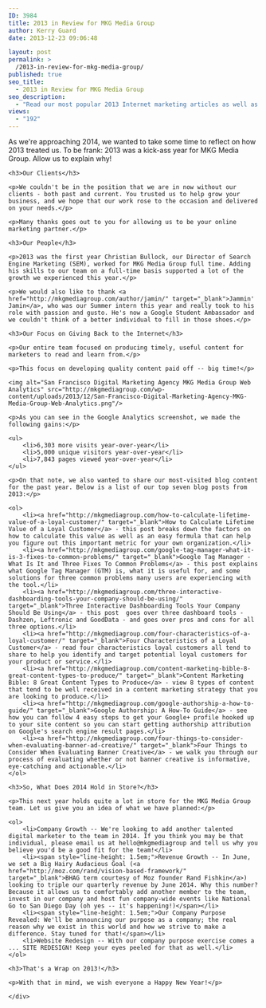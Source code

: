 ```yaml
---
ID: 3984
title: 2013 in Review for MKG Media Group
author: Kerry Guard
date: 2013-12-23 09:06:48

layout: post
permalink: >
  /2013-in-review-for-mkg-media-group/
published: true
seo_title:
  - 2013 in Review for MKG Media Group
seo_description:
  - "Read our most popular 2013 Internet marketing articles as well as milestones our agency hit this year and future milestones we'll be looking to hit in 2014."
views:
  - "192"
---
```

<p class="post-intro">As we're approaching 2014, we wanted to take some time to reflect on how 2013 treated us. To be frank: 2013 was a kick-ass year for MKG Media Group. Allow us to explain why!</p>

<!--more-->

<div class="main-blog-content">

	<h3>Our Clients</h3>
	
	<p>We couldn't be in the position that we are in now without our clients - both past and current. You trusted us to help grow your business, and we hope that our work rose to the occasion and delivered on your needs.</p>
	
	<p>Many thanks goes out to you for allowing us to be your online marketing partner.</p>
	
	<h3>Our People</h3>
	
	<p>2013 was the first year Christian Bullock, our Director of Search Engine Marketing (SEM), worked for MKG Media Group full time. Adding his skills to our team on a full-time basis supported a lot of the growth we experienced this year.</p>
	
	<p>We would also like to thank <a href="http://mkgmediagroup.com/author/jamin/" target="_blank">Jammin' Jamin</a>, who was our Summer intern this year and really took to his role with passion and gusto. He's now a Google Student Ambassador and we couldn't think of a better individual to fill in those shoes.</p>
	
	<h3>Our Focus on Giving Back to the Internet</h3>
	
	<p>Our entire team focused on producing timely, useful content for marketers to read and learn from.</p>
	
	<p>This focus on developing quality content paid off -- big time!</p>
	
	<img alt="San Francisco Digital Marketing Agency MKG Media Group Web Analytics" src="http://mkgmediagroup.com/wp-content/uploads/2013/12/San-Francisco-Digital-Marketing-Agency-MKG-Media-Group-Web-Analytics.png"/>
	
	<p>As you can see in the Google Analytics screenshot, we made the following gains:</p>
	
	<ul>
		<li>6,303 more visits year-over-year</li>
		<li>5,000 unique visitors year-over-year</li>
		<li>7,843 pages viewed year-over-year</li>
	</ul>
	
	<p>On that note, we also wanted to share our most-visited blog content for the past year. Below is a list of our top seven blog posts from 2013:</p>
	
	<ol>
		<li><a href="http://mkgmediagroup.com/how-to-calculate-lifetime-value-of-a-loyal-customer/" target="_blank">How to Calculate Lifetime Value of a Loyal Customer</a> - this post breaks down the factors on how to calculate this value as well as an easy formula that can help you figure out this important metric for your own organization.</li>
		<li><a href="http://mkgmediagroup.com/google-tag-manager-what-it-is-3-fixes-to-common-problems/" target="_blank">Google Tag Manager - What Is It and Three Fixes To Common Problems</a> - this post explains what Google Tag Manager (GTM) is, what it is useful for, and some solutions for three common problems many users are experiencing with the tool.</li>
		<li><a href="http://mkgmediagroup.com/three-interactive-dashboarding-tools-your-company-should-be-using/" target="_blank">Three Interactive Dashboarding Tools Your Company Should Be Using</a> - this post  goes over three dashboard tools - Dashzen, Leftronic and GoodData - and goes over pros and cons for all three options.</li>
		<li><a href="http://mkgmediagroup.com/four-characteristics-of-a-loyal-customer/" target="_blank">Four Characteristics of a Loyal Customer</a> - read four characteristics loyal customers all tend to share to help you identify and target potential loyal customers for your product or service.</li>
		<li><a href="http://mkgmediagroup.com/content-marketing-bible-8-great-content-types-to-produce/" target="_blank">Content Marketing Bible: 8 Great Content Types to Produce</a> - view 8 types of content that tend to be well received in a content marketing strategy that you are looking to produce.</li>
		<li><a href="http://mkgmediagroup.com/google-authorship-a-how-to-guide/" target="_blank">Google Authorship: A How-To Guide</a> - see how you can follow 4 easy steps to get your Google+ profile hooked up to your site content so you can start getting authorship attribution on Google's search engine result pages.</li>
		<li><a href="http://mkgmediagroup.com/four-things-to-consider-when-evaluating-banner-ad-creative/" target="_blank">Four Things to Consider When Evaluating Banner Creative</a> - we walk you through our process of evaluating whether or not banner creative is informative, eye-catching and actionable.</li>
	</ol>
	
	<h3>So, What Does 2014 Hold in Store?</h3>
	
	<p>This next year holds quite a lot in store for the MKG Media Group team. Let us give you an idea of what we have planned:</p>
	
	<ol>
		<li>Company Growth -- We're looking to add another talented digital marketer to the team in 2014. If you think you may be that individual, please email us at hello@mkgmediagroup and tell us why you believe you'd be a good fit for the team!</li>
		<li><span style="line-height: 1.5em;">Revenue Growth -- In June, we set a Big Hairy Audacious Goal (<a href="http://moz.com/rand/vision-based-framework/" target="_blank">BHAG term courtesy of Moz founder Rand Fishkin</a>) looking to triple our quarterly revenue by June 2014. Why this number? Because it allows us to comfortably add another member to the team, invest in our company and host fun company-wide events like National Go to San Diego Day (oh yes -- it's happening!)</span></li>
		<li><span style="line-height: 1.5em;">Our Company Purpose Revealed: We'll be announcing our purpose as a company; the real reason why we exist in this world and how we strive to make a difference. Stay tuned for that!</span></li>
		<li>Website Redesign -- With our company purpose exercise comes a ... SITE REDESIGN! Keep your eyes peeled for that as well.</li>
	</ol>
	
	<h3>That's a Wrap on 2013!</h3>
	
	<p>With that in mind, we wish everyone a Happy New Year!</p>
	
	</div>